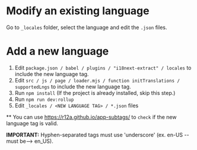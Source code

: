 # Modify an existing language

Go to `_locales` folder, select the language and edit the `.json` files.

# Add a new language

1. Edit `package.json / babel / plugins / "i18next-extract" / locales` to
   include the new language tag.
2. Edit
   `src / js / page / loader.mjs / function initTranslations / supportedLngs` to
   include the new language tag.
3. Run `npm install` (If the project is already installed, skip this step.)
4. Run `npm run dev:rollup`
5. Edit `_locales / <NEW LANGUAGE TAG> / *.json` files

\*\* You can use https://r12a.github.io/app-subtags/ to `check` if the new
language tag is valid.

**IMPORTANT:** Hyphen-separated tags must use 'underscore' (ex. en-US --must
be--> en_US).
